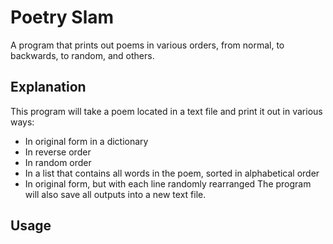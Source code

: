 # Poetry Slam
A program that prints out poems in various orders, from normal, to backwards, to random, and others.

## Explanation
This program will take a poem located in a text file and print it out in various ways:
* In original form in a dictionary
* In reverse order
* In random order
* In a list that contains all words in the poem, sorted in alphabetical order
* In original form, but with each line randomly rearranged
The program will also save all outputs into a new text file.

## Usage